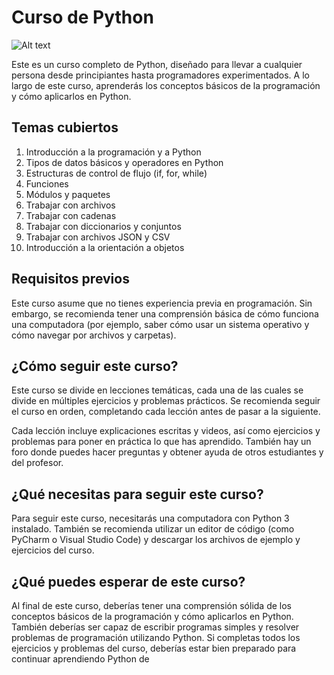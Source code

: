 # Curso de Python #
![Alt text](banner-python/ "Curso de Python")

Este es un curso completo de Python, diseñado para llevar a cualquier persona desde principiantes hasta programadores experimentados. A lo largo de este curso, aprenderás los conceptos básicos de la programación y cómo aplicarlos en Python.

## Temas cubiertos ##
1. Introducción a la programación y a Python
2. Tipos de datos básicos y operadores en Python
3. Estructuras de control de flujo (if, for, while)
4. Funciones
5. Módulos y paquetes
6. Trabajar con archivos
7. Trabajar con cadenas
8. Trabajar con diccionarios y conjuntos
9. Trabajar con archivos JSON y CSV
10. Introducción a la orientación a objetos

## Requisitos previos ##
Este curso asume que no tienes experiencia previa en programación. Sin embargo, se recomienda tener una comprensión básica de cómo funciona una computadora (por ejemplo, saber cómo usar un sistema operativo y cómo navegar por archivos y carpetas).

## ¿Cómo seguir este curso? ##
Este curso se divide en lecciones temáticas, cada una de las cuales se divide en múltiples ejercicios y problemas prácticos. Se recomienda seguir el curso en orden, completando cada lección antes de pasar a la siguiente.

Cada lección incluye explicaciones escritas y videos, así como ejercicios y problemas para poner en práctica lo que has aprendido. También hay un foro donde puedes hacer preguntas y obtener ayuda de otros estudiantes y del profesor.

## ¿Qué necesitas para seguir este curso? ##
Para seguir este curso, necesitarás una computadora con Python 3 instalado. También se recomienda utilizar un editor de código (como PyCharm o Visual Studio Code) y descargar los archivos de ejemplo y ejercicios del curso.

## ¿Qué puedes esperar de este curso? ##
Al final de este curso, deberías tener una comprensión sólida de los conceptos básicos de la programación y cómo aplicarlos en Python. También deberías ser capaz de escribir programas simples y resolver problemas de programación utilizando Python. Si completas todos los ejercicios y problemas del curso, deberías estar bien preparado para continuar aprendiendo Python de